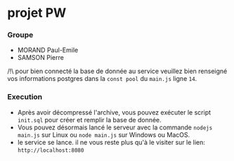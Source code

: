 # projet PW

### Groupe

- MORAND Paul-Emile
- SAMSON Pierre

/!\ pour bien connecté la base de donnée au service veuillez bien renseigné vos
informations postgres dans la `const pool` du `main.js` ligne `14`.
### Execution
- Après avoir décompressé l'archive, vous pouvez exécuter le script `init.sql` pour créer 
et remplir la base de donnée.
- Vous pouvez désormais lancé le serveur avec la commande `nodejs main.js` sur Linux ou
`node main.js` sur Windows ou MacOS.
- le service se lance. il ne vous reste plus qu'à le visiter sur le lien: 
`http://localhost:8080`